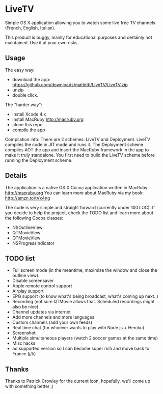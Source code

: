 # LiveTV

Simple OS X application allowing you to watch some live free TV
channels (French, English, Italian).

This product is buggy, mainly for educational purposes and certainly not
maintained. Use it at your own risks.

## Usage

The easy way: 
* download the app: https://github.com/downloads/mattetti/LiveTV/LiveTV.zip
* unzip 
* double click.

The "harder way": 
* install Xcode 4.x
* install MacRuby http://macruby.org
* clone this repo
* compile the app

Compilation info: There are 2 schemes: LiveTV and Deployment.
LiveTV compiles the code in JIT mode and runs it. 
The Deployment scheme compiles AOT the app and insert the MacRuby framework in the app to make it truly standalone.
You first need to build the LiveTV scheme before running the
Deployment scheme.


## Details

The application is a native OS X Cocoa application written in MacRuby
http://macruby.org You can learn more about MacRuby via my book: http://amzn.to/tVx4ng

The code is very simple and straight forward (currently under 100 LOC).
If you decide to help the project, check the TODO list and learn more
about the following Cocoa classes:

* NSOutlineView
* QTMovieView
* QTMovieView
* NSProgressIndicator

## TODO list

* Full screen mode (in the meantime, maximize the window and close the
  outline view).
* Disable screensaver
* Apple remote control support
* Airplay support
* EPG support (to know what's being broadcast, what's coming up next..)
* Recording (not sure QTMovie allows that. Scheduled recordings might also be nice)
* Channel updates via internet
* Add more channels and more languages
* Custom channels (add your own feeds)
* Real time chat (for whoever wants to play with Node.js + Heroku)
* Screenshot
* Multiple simultaneous players (watch 2 soccer games at the same time)
* Misc hacks
* ad supported version so I can become super rich and move back to France (j/k)

## Thanks

Thanks to Patrick Crowley for the current icon, hopefully, we'll come up
with something better ;)

